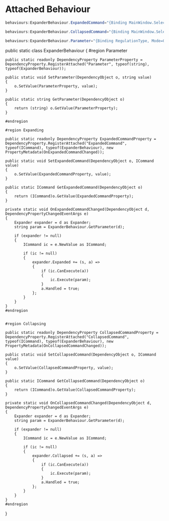 # Attached Behaviour

```csharp
behaviours:ExpanderBehaviour.ExpandedCommand="{Binding MainWindow.SelectedTab.ExpandedRegulationCommand, Source={StaticResource Locator}}"

behaviours:ExpanderBehaviour.CollapsedCommand="{Binding MainWindow.SelectedTab.CollapsedRegulationCommand, Source={StaticResource Locator}}"

behaviours:ExpanderBehaviour.Parameter="{Binding RegulationType, Mode=OneWay}"
```



public static class ExpanderBehaviour
{
    #region Parameter

    public static readonly DependencyProperty ParameterProperty = DependencyProperty.RegisterAttached("Parameter", typeof(string), typeof(ExpanderBehaviour));

    public static void SetParameter(DependencyObject o, string value)
    {
        o.SetValue(ParameterProperty, value);
    }

    public static string GetParameter(DependencyObject o)
    {
        return (string) o.GetValue(ParameterProperty);
    }

    #endregion

    #region Expanding

    public static readonly DependencyProperty ExpandedCommandProperty = DependencyProperty.RegisterAttached("ExpandedCommand", typeof(ICommand), typeof(ExpanderBehaviour), new PropertyMetadata(OnExpandedCommandChanged));

    public static void SetExpandedCommand(DependencyObject o, ICommand value)
    {
        o.SetValue(ExpandedCommandProperty, value);
    }

    public static ICommand GetExpandedCommand(DependencyObject o)
    {
        return (ICommand)o.GetValue(ExpandedCommandProperty);
    }

    private static void OnExpandedCommandChanged(DependencyObject d, DependencyPropertyChangedEventArgs e)
    {
        Expander expander = d as Expander;
        string param = ExpanderBehaviour.GetParameter(d);

        if (expander != null)
        {
            ICommand ic = e.NewValue as ICommand;

            if (ic != null)
            {
                expander.Expanded += (s, a) =>
                {
                    if (ic.CanExecute(a))
                    {
                        ic.Execute(param);
                    }
                    a.Handled = true;
                };
            }
        }
    }
    #endregion


    #region Collapsing

    public static readonly DependencyProperty CollapsedCommandProperty = DependencyProperty.RegisterAttached("CollapsedCommand", typeof(ICommand), typeof(ExpanderBehaviour), new PropertyMetadata(OnCollapsedCommandChanged));

    public static void SetCollapsedCommand(DependencyObject o, ICommand value)
    {
        o.SetValue(CollapsedCommandProperty, value);
    }

    public static ICommand GetCollapsedCommand(DependencyObject o)
    {
        return (ICommand)o.GetValue(CollapsedCommandProperty);
    }

    private static void OnCollapsedCommandChanged(DependencyObject d, DependencyPropertyChangedEventArgs e)
    {
        Expander expander = d as Expander;
        string param = ExpanderBehaviour.GetParameter(d);

        if (expander != null)
        {
            ICommand ic = e.NewValue as ICommand;

            if (ic != null)
            {
                expander.Collapsed += (s, a) =>
                {
                    if (ic.CanExecute(a))
                    {
                        ic.Execute(param);
                    }
                    a.Handled = true;
                };
            }
        }
    }
    #endregion
}
<!--stackedit_data:
eyJoaXN0b3J5IjpbLTk1OTMzMzQ5N119
-->